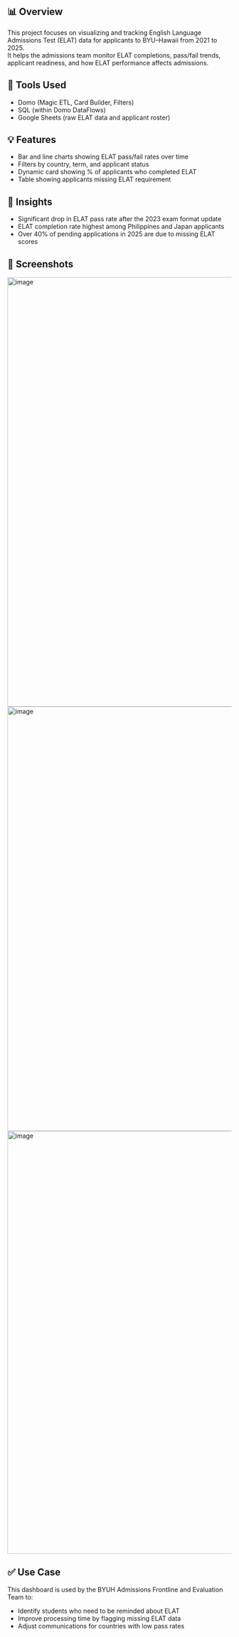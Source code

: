 ## 📊 Overview
This project focuses on visualizing and tracking English Language Admissions Test (ELAT) data for applicants to BYU–Hawaii from 2021 to 2025.  
It helps the admissions team monitor ELAT completions, pass/fail trends, applicant readiness, and how ELAT performance affects admissions.

## 🧰 Tools Used
- Domo (Magic ETL, Card Builder, Filters)
- SQL (within Domo DataFlows)
- Google Sheets (raw ELAT data and applicant roster)

## 💡 Features
- Bar and line charts showing ELAT pass/fail rates over time
- Filters by country, term, and applicant status
- Dynamic card showing % of applicants who completed ELAT
- Table showing applicants missing ELAT requirement

## 🧠 Insights
- Significant drop in ELAT pass rate after the 2023 exam format update
- ELAT completion rate highest among Philippines and Japan applicants
- Over 40% of pending applications in 2025 are due to missing ELAT scores

## 📸 Screenshots
<img width="1896" height="966" alt="image" src="https://github.com/user-attachments/assets/e7bc3a80-00b5-4d0e-81db-4eecc2765239" />
<img width="1891" height="955" alt="image" src="https://github.com/user-attachments/assets/d5fd79c0-6de1-4b99-96b3-b0d07ab85839" />
<img width="1899" height="951" alt="image" src="https://github.com/user-attachments/assets/a5b38ed3-b314-4564-8494-bd8c0d66b6a1" />


## ✅ Use Case
This dashboard is used by the BYUH Admissions Frontline and Evaluation Team to:
- Identify students who need to be reminded about ELAT
- Improve processing time by flagging missing ELAT data
- Adjust communications for countries with low pass rates
